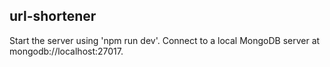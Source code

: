 ## url-shortener

Start the server using 'npm run dev'.  Connect to a local MongoDB server at mongodb://localhost:27017.